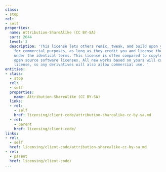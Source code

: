 ```yaml
---
class:
- stop
rel:
- self
properties:
  name: Attribution-ShareAlike (CC BY-SA)
  sort: 2644
  level: 3
  description: 'This license lets others remix, tweak, and build upon your work even
    for commercial purposes, as long as they credit you and license their new creations
    under the identical terms. This license is often compared to copyleft free and
    open source software licenses. All new works based on yours will carry the same
    license, so any derivatives will also allow commercial use. '
entities:
- class:
  - stop
  rel:
  - self
  properties:
    name: Attribution-ShareAlike (CC BY-SA)
  links:
  - rel:
    - self
    href: licensing/client-code/attribution-sharealike-cc-by-sa.md
  - rel:
    - parent
    href: licensing/client-code/
links:
- rel:
  - self
  href: licensing/client-code/attribution-sharealike-cc-by-sa.md
- rel:
  - parent
  href: licensing/client-code/
...
```


